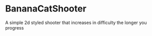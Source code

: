 # BananaCatShooter

A simple 2d styled shooter that increases in difficulty the longer you progress
